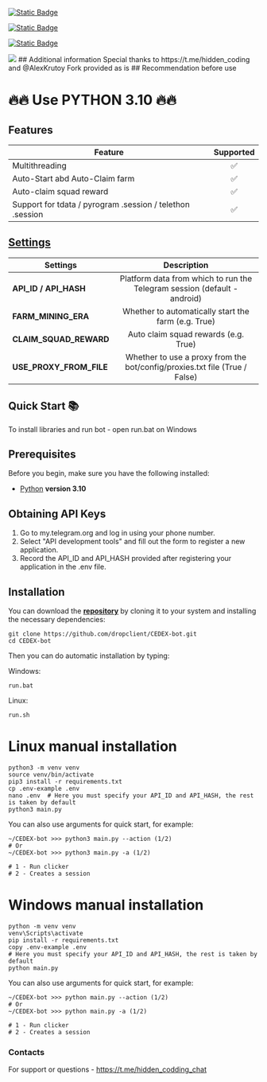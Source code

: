 [![Static Badge](https://img.shields.io/badge/Telegram-Channel-Link?style=for-the-badge&logo=Telegram&logoColor=white&logoSize=auto&color=blue)](https://t.me/hidden_coding)

[![Static Badge](https://img.shields.io/badge/Telegram-Chat-yes?style=for-the-badge&logo=Telegram&logoColor=white&logoSize=auto&color=blue)](https://t.me/hidden_codding_chat)

[![Static Badge](https://img.shields.io/badge/Telegram-Bot%20Link-Link?style=for-the-badge&logo=Telegram&logoColor=white&logoSize=auto&color=blue)](https://t.me/cedex_tap_bot?start=1717782181979387)

<img src="https://github.com/user-attachments/assets/24e85de0-0a00-43ba-a59c-a0030accf47e"/>
## Additional information  
Special thanks to https://t.me/hidden_coding and @AlexKrutoy
Fork provided as is
## Recommendation before use

# 🔥🔥 Use PYTHON 3.10 🔥🔥

## Features  
| Feature                                                     | Supported  |
|---------------------------------------------------------------|:----------------:|
| Multithreading                                                |        ✅        |
| Auto-Start abd Auto-Claim farm                                |        ✅        |
| Auto-claim squad reward                                       |        ✅        |
| Support for tdata / pyrogram .session / telethon .session     |        ✅        |


## [Settings](https://github.com/https://github.com/404)
| Settings | Description |
|--------------------------|:---------------------------------------------------------------------------------------------:|
| **API_ID / API_HASH**    | Platform data from which to run the Telegram session (default - android)                     |
| **FARM_MINING_ERA**      | Whether to automatically start the farm (e.g. True)                                          |                                
| **CLAIM_SQUAD_REWARD**   | Auto claim squad rewards (e.g. True)                                                         |
| **USE_PROXY_FROM_FILE**  | Whether to use a proxy from the bot/config/proxies.txt file (True / False)                   |

## Quick Start 📚

To install libraries and run bot - open run.bat on Windows

## Prerequisites
Before you begin, make sure you have the following installed:
- [Python](https://www.python.org/downloads/) **version 3.10**

## Obtaining API Keys
1. Go to my.telegram.org and log in using your phone number.
2. Select "API development tools" and fill out the form to register a new application.
3. Record the API_ID and API_HASH provided after registering your application in the .env file.

## Installation
You can download the [**repository**](https://github.com/dropclient/CEDEX-bot/) by cloning it to your system and installing the necessary dependencies:
```shell
git clone https://github.com/dropclient/CEDEX-bot.git
cd CEDEX-bot
```

Then you can do automatic installation by typing:

Windows:
```shell
run.bat
```

Linux:
```shell
run.sh
```

# Linux manual installation
```shell
python3 -m venv venv
source venv/bin/activate
pip3 install -r requirements.txt
cp .env-example .env
nano .env  # Here you must specify your API_ID and API_HASH, the rest is taken by default
python3 main.py
```

You can also use arguments for quick start, for example:
```shell
~/CEDEX-bot >>> python3 main.py --action (1/2)
# Or
~/CEDEX-bot >>> python3 main.py -a (1/2)

# 1 - Run clicker
# 2 - Creates a session
```

# Windows manual installation
```shell
python -m venv venv
venv\Scripts\activate
pip install -r requirements.txt
copy .env-example .env
# Here you must specify your API_ID and API_HASH, the rest is taken by default
python main.py
```

You can also use arguments for quick start, for example:
```shell
~/CEDEX-bot >>> python main.py --action (1/2)
# Or
~/CEDEX-bot >>> python main.py -a (1/2)

# 1 - Run clicker
# 2 - Creates a session
```




### Contacts

For support or questions - https://t.me/hidden_codding_chat

